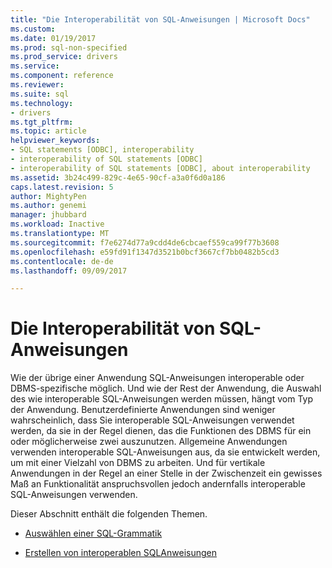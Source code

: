 ```yaml
---
title: "Die Interoperabilität von SQL-Anweisungen | Microsoft Docs"
ms.custom: 
ms.date: 01/19/2017
ms.prod: sql-non-specified
ms.prod_service: drivers
ms.service: 
ms.component: reference
ms.reviewer: 
ms.suite: sql
ms.technology:
- drivers
ms.tgt_pltfrm: 
ms.topic: article
helpviewer_keywords:
- SQL statements [ODBC], interoperability
- interoperability of SQL statements [ODBC]
- interoperability of SQL statements [ODBC], about interoperability
ms.assetid: 3b24c499-829c-4e65-90cf-a3a0f6d0a186
caps.latest.revision: 5
author: MightyPen
ms.author: genemi
manager: jhubbard
ms.workload: Inactive
ms.translationtype: MT
ms.sourcegitcommit: f7e6274d77a9cdd4de6cbcaef559ca99f77b3608
ms.openlocfilehash: e59fd91f1347d3521b0bcf3667cf7bb0482b5cd3
ms.contentlocale: de-de
ms.lasthandoff: 09/09/2017

---
```

# <a name="interoperability-of-sql-statements"></a>Die Interoperabilität von SQL-Anweisungen
Wie der übrige einer Anwendung SQL-Anweisungen interoperable oder DBMS-spezifische möglich. Und wie der Rest der Anwendung, die Auswahl des wie interoperable SQL-Anweisungen werden müssen, hängt vom Typ der Anwendung. Benutzerdefinierte Anwendungen sind weniger wahrscheinlich, dass Sie interoperable SQL-Anweisungen verwendet werden, da sie in der Regel dienen, das die Funktionen des DBMS für ein oder möglicherweise zwei auszunutzen. Allgemeine Anwendungen verwenden interoperable SQL-Anweisungen aus, da sie entwickelt werden, um mit einer Vielzahl von DBMS zu arbeiten. Und für vertikale Anwendungen in der Regel an einer Stelle in der Zwischenzeit ein gewisses Maß an Funktionalität anspruchsvollen jedoch andernfalls interoperable SQL-Anweisungen verwenden.  
  
 Dieser Abschnitt enthält die folgenden Themen.  
  
-   [Auswählen einer SQL-Grammatik](../../../odbc/reference/develop-app/choosing-an-sql-grammar.md)  
  
-   [Erstellen von interoperablen SQL­Anweisungen](../../../odbc/reference/develop-app/constructing-interoperable-sql-statements.md)

